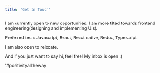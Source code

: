 ```yaml
---
title: 'Get In Touch'
---
```


I am currently open to new opportunities. I am more tilted towards frontend
engineering(designing and implementing UIs).

Preferred tech: Javascript, React, React native, Redux, Typescript

I am also open to relocate.

And if you just want to say hi, feel free! My inbox is open :)

'#positivityalltheway
